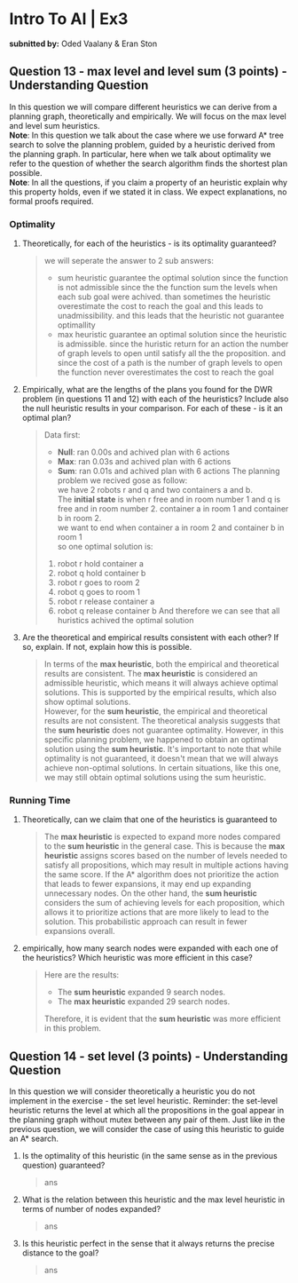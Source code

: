# Intro To AI | Ex3

**subnitted by:** Oded Vaalany & Eran Ston

## Question 13 - max level and level sum (3 points) - Understanding Question

In this question we will compare different heuristics we can derive from a
planning graph, theoretically and empirically. We will focus on the max level
and level sum heuristics.<br> **Note**: In this question we talk about the case
where we use forward A\* tree search to solve the planning problem, guided by a
heuristic derived from the planning graph. In particular, here when we talk
about optimality we refer to the question of whether the search algorithm finds
the shortest plan possible.<br> **Note**: In all the questions, if you claim a
property of an heuristic explain why this property holds, even if we stated it
in class. We expect explanations, no formal proofs required.

### Optimality

1.  Theoretically, for each of the heuristics - is its optimality guaranteed?

    > we will seperate the answer to 2 sub answers:
    >
    > -   sum heuristic guarantee the optimal solution since the function is
    >     not admissible since the the function sum the levels when each sub
    >     goal were achived. than sometimes the heuristic overestimate the cost
    >     to reach the goal and this leads to unadmissibility. and this leads
    >     that the heuristic not guarantee optimallity
    > -   max heuristic guarantee an optimal solution since the heuristic is
    >     admissible. since the huristic return for an action the number of
    >     graph levels to open until satisfy all the the proposition. and since
    >     the cost of a path is the number of graph levels to open the function
    >     never overestimates the cost to reach the goal

1.  Empirically, what are the lengths of the plans you found for the DWR
    problem (in questions 11 and 12) with each of the heuristics? Include also
    the null heuristic results in your comparison. For each of these - is it an
    optimal plan?

    > Data first:
    >
    > -   **Null**: ran 0.00s and achived plan with 6 actions
    > -   **Max**: ran 0.03s and achived plan with 6 actions
    > -   **Sum**: ran 0.01s and achived plan with 6 actions The planning
    >     problem we recived gose as follow:<br> we have 2 robots r and q and
    >     two containers a and b. <br>The **initial state** is when r free and
    >     in room number 1 and q is free and in room number 2. container a in
    >     room 1 and container b in room 2.<br> we want to end when container a
    >     in room 2 and container b in room 1<br> so one optimal solution
    >     is:<br>
    >
    > 1.  robot r hold container a
    > 1.  robot q hold container b
    > 1.  robot r goes to room 2
    > 1.  robot q goes to room 1
    > 1.  robot r release container a
    > 1.  robot q release container b And therefore we can see that all
    >     huristics achived the optimal solution

1.  Are the theoretical and empirical results consistent with each other? If
    so, explain. If not, explain how this is possible.

    > In terms of the **max heuristic**, both the empirical and theoretical
    > results are consistent. The **max heuristic** is considered an admissible
    > heuristic, which means it will always achieve optimal solutions. This is
    > supported by the empirical results, which also show optimal
    > solutions.<br> However, for the **sum heuristic**, the empirical and
    > theoretical results are not consistent. The theoretical analysis suggests
    > that the **sum heuristic** does not guarantee optimality. However, in
    > this specific planning problem, we happened to obtain an optimal solution
    > using the **sum heuristic**. It's important to note that while optimality
    > is not guaranteed, it doesn't mean that we will always achieve
    > non-optimal solutions. In certain situations, like this one, we may still
    > obtain optimal solutions using the sum heuristic.

### Running Time

1.  Theoretically, can we claim that one of the heuristics is guaranteed to

    > The **max heuristic** is expected to expand more nodes compared to the
    > **sum heuristic** in the general case. This is because the **max
    > heuristic** assigns scores based on the number of levels needed to
    > satisfy all propositions, which may result in multiple actions having the
    > same score. If the A\* algorithm does not prioritize the action that
    > leads to fewer expansions, it may end up expanding unnecessary nodes. On
    > the other hand, the **sum heuristic** considers the sum of achieving
    > levels for each proposition, which allows it to prioritize actions that
    > are more likely to lead to the solution. This probabilistic approach can
    > result in fewer expansions overall.

1.  empirically, how many search nodes were expanded with each one of the
    heuristics? Which heuristic was more efficient in this case?

    > Here are the results:
    >
    > -   The **sum heuristic** expanded 9 search nodes.
    > -   The **max heuristic** expanded 29 search nodes.
    >
    > Therefore, it is evident that the **sum heuristic** was more efficient in
    > this problem.

## Question 14 - set level (3 points) - Understanding Question

In this question we will consider theoretically a heuristic you do not
implement in the exercise - the set level heuristic. Reminder: the set-level
heuristic returns the level at which all the propositions in the goal appear in
the planning graph without mutex between any pair of them. Just like in the
previous question, we will consider the case of using this heuristic to guide
an A\* search.

1. Is the optimality of this heuristic (in the same sense as in the previous
   question) guaranteed?
    > ans
2. What is the relation between this heuristic and the max level heuristic in
   terms of number of nodes expanded?
    > ans
3. Is this heuristic perfect in the sense that it always returns the precise
   distance to the goal?
    > ans
